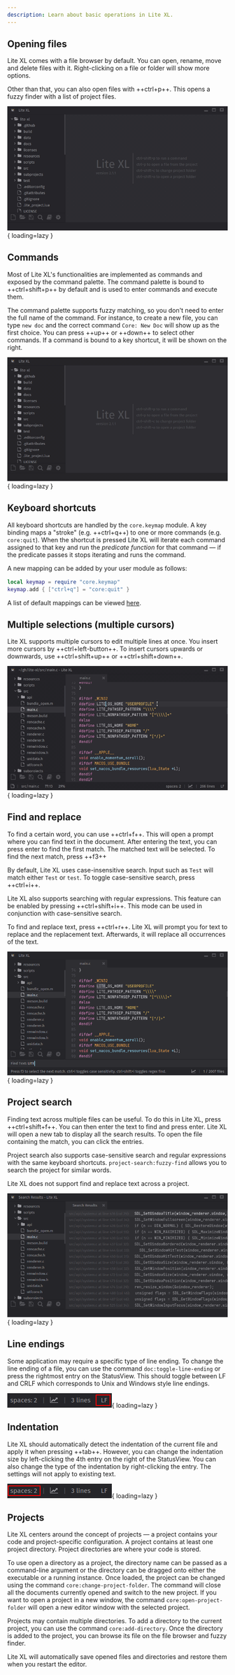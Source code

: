 ```yaml
---
description: Learn about basic operations in Lite XL.
---
```


## Opening files

Lite XL comes with a file browser by default.
You can open, rename, move and delete files with it.
Right-clicking on a file or folder will show more options.

Other than that, you can also open files with ++ctrl+p++.
This opens a fuzzy finder with a list of project files.

![Opening a file with the fuzzy finder][1]{ loading=lazy }

## Commands

Most of Lite XL's functionalities are implemented as commands and
exposed by the command palette.
The command palette is bound to ++ctrl+shift+p++ by default and is
used to enter commands and execute them.

The command palette supports fuzzy matching, so you don't need to enter
the full name of the command. For instance, to create a new file, you can
type `new doc` and the correct command `Core: New Doc` will show up as
the first choice. You can press ++up++ or ++down++ to select other commands.
If a command is bound to a key shortcut, it will be shown on the right.

![Command palette in action][2]{ loading=lazy }

## Keyboard shortcuts

All keyboard shortcuts are handled by the `core.keymap` module.
A key binding maps a "stroke" (e.g. ++ctrl+q++) to one or more commands
(e.g. `core:quit`).
When the shortcut is pressed Lite XL will iterate each command
assigned to that key and run the *predicate function* for that command — if the
predicate passes it stops iterating and runs the command.

A new mapping can be added by your user module as follows:

```lua
local keymap = require "core.keymap"
keymap.add { ["ctrl+q"] = "core:quit" }
```

A list of default mappings can be viewed [here][1].

## Multiple selections (multiple cursors)

Lite XL supports multiple cursors to edit multiple lines at once.
You insert more cursors by ++ctrl+left-button++.
To insert cursors upwards or downwards, use ++ctrl+shift+up++
or ++ctrl+shift+down++.

![Placing and editing text with multiple cursors][3]{ loading=lazy }

## Find and replace

To find a certain word, you can use ++ctrl+f++.
This will open a prompt where you can find text in the document.
After entering the text, you can press enter to find the first
match.
The matched text will be selected.
To find the next match, press ++f3++

By default, Lite XL uses case-insensitive search.
Input such as `Test` will match either `Test` or `test`.
To toggle case-sensitive search, press ++ctrl+i++.

Lite XL also supports searching with regular expressions.
This feature can be enabled by pressing ++ctrl+shift+i++.
This mode can be used in conjunction with case-sensitive search.

To find and replace text, press ++ctrl+r++.
Lite XL will prompt you for text to replace and the replacement
text. Afterwards, it will replace all occurrences of the text.

![The find text prompt][4]{ loading=lazy }

## Project search

Finding text across multiple files can be useful.
To do this in Lite XL, press ++ctrl+shift+f++.
You can then enter the text to find and press enter.
Lite XL will open a new tab to display all the search results.
To open the file containing the match, you can click the entries.

Project search also supports case-sensitive search and
regular expressions with the same keyboard shortcuts.
`project-search:fuzzy-find` allows you to search the project
for similar words.

Lite XL does not support find and replace text across a project.

![Project search result tab][5]{ loading=lazy }

## Line endings

Some application may require a specific type of line ending.
To change the line ending of a file, you can use the command
`doc:toggle-line-ending` or press the rightmost entry on
the StatusView.
This should toggle between LF and CRLF which corresponds to
Unix and Windows style line endings.

![Button to change line endings][6]{ loading=lazy }

## Indentation

Lite XL should automatically detect the indentation
of the current file and apply it when pressing ++tab++.
However, you can change the indentation size by left-clicking
the 4th entry on the right of the StatusView.
You can also change the type of the indentation by right-clicking
the entry.
The settings will not apply to existing text.

![Changing the indentation of the file][7]{ loading=lazy }

## Projects

Lite XL centers around the concept of projects — a project contains your code
and project-specific configuration.
A project contains at least one project directory.
Project directories are where your code is stored.

To use open a directory as a project, the directory name can be passed
as a command-line argument or the directory can be dragged onto
either the executable or a running instance.
Once loaded, the project can be changed using the command
`core:change-project-folder`.
The command will close all the documents currently opened
and switch to the new project.
If you want to open a project in a new window,
the command `core:open-project-folder` will open a new editor window
with the selected project.

Projects may contain multiple directories.
To add a directory to the current project,
you can use the command `core:add-directory`.
Once the directory is added to the project, you can browse its file on the
file browser and fuzzy finder.

Lite XL will automatically save opened files and directories and restore them
when you restart the editor.



[1]: ../assets/user-guide/opening-files.gif
[2]: ../assets/user-guide/command-palette.gif
[3]: ../assets/user-guide/multi-cursor.gif
[4]: ../assets/user-guide/find.png
[5]: ../assets/user-guide/project-search.png
[6]: ../assets/user-guide/line-endings.png
[7]: ../assets/user-guide/indent.png